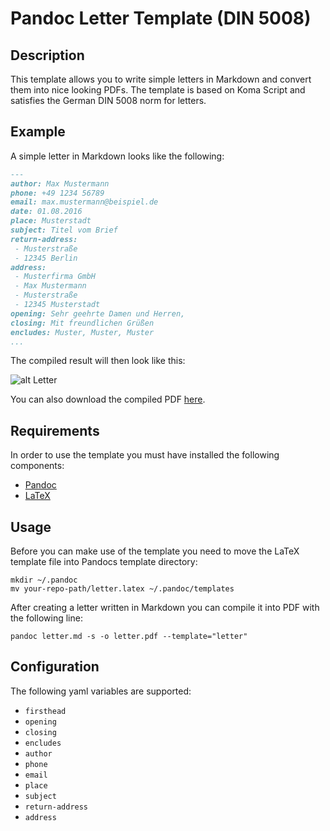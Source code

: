 # Pandoc Letter Template (DIN 5008)

## Description

This template allows you to write simple letters in Markdown and convert them
into nice looking PDFs. The template is based on Koma Script and satisfies
the German DIN 5008 norm for letters.


## Example

A simple letter in Markdown looks like the following:

```markdown
---
author: Max Mustermann
phone: +49 1234 56789
email: max.mustermann@beispiel.de
date: 01.08.2016
place: Musterstadt
subject: Titel vom Brief
return-address:
 - Musterstraße
 - 12345 Berlin
address:
 - Musterfirma GmbH
 - Max Mustermann
 - Musterstraße
 - 12345 Musterstadt
opening: Sehr geehrte Damen und Herren,
closing: Mit freundlichen Grüßen
encludes: Muster, Muster, Muster
...
```

The compiled result will then look like this:

![alt Letter](https://github.com/benedu/pandoc-letter/raw/master/example/letter.png)

You can also download the compiled PDF [here](https://github.com/benedu/pandoc-letter/raw/master/example/letter.pdf).


## Requirements

In order to use the template you must have installed the following components:

- [Pandoc](http://pandoc.org/installing.html)
- [LaTeX](https://latex-project.org/ftp.html)


## Usage

Before you can make use of the template you need to move the LaTeX template file
into Pandocs template directory:

```
mkdir ~/.pandoc
mv your-repo-path/letter.latex ~/.pandoc/templates
```

After creating a letter written in Markdown you can compile it into PDF with the
following line:

`pandoc letter.md -s -o letter.pdf --template="letter"`


## Configuration

The following yaml variables are supported:

- `firsthead`
- `opening`
- `closing`
- `encludes`
- `author`
- `phone`
- `email`
- `place`
- `subject`
- `return-address`
- `address`
